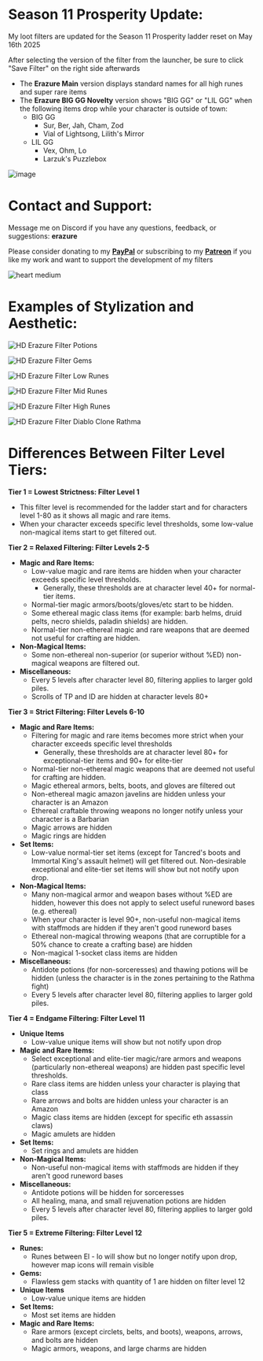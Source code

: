 # **Season 11 Prosperity Update:**

My loot filters are updated for the Season 11 Prosperity ladder reset on May 16th 2025

After selecting the version of the filter from the launcher, be sure to click "Save Filter" on the right side afterwards

- The **Erazure Main** version displays standard names for all high runes and super rare items
- The **Erazure BIG GG Novelty** version shows "BIG GG" or "LIL GG" when the following items drop while your character is outside of town:
  - BIG GG
    - Sur, Ber, Jah, Cham, Zod
    - Vial of Lightsong, Lilith's Mirror
  - LIL GG
    - Vex, Ohm, Lo
    - Larzuk's Puzzlebox

![image](https://github.com/user-attachments/assets/68374769-cc52-48c8-8982-4adadaa4d8f8)

# **Contact and Support:**

Message me on Discord if you have any questions, feedback, or suggestions: **erazure**

Please consider donating to my [**PayPal**](https://paypal.me/ErazurePD2LootFilter) or subscribing to my [**Patreon**](https://www.patreon.com/erazure_pd2/membership) if you like my work and want to support the development of my filters

![heart medium](https://github.com/FiltersBy-Erazure/PD2-Loot-Filter/assets/76863417/cb45f82f-26ca-49ec-b5c7-bb3d67583fe1)

# **Examples of Stylization and Aesthetic:**

![HD Erazure Filter Potions](https://user-images.githubusercontent.com/76863417/235098364-f4f1a464-ce4a-4648-ae71-602a541f7003.png)

![HD Erazure Filter Gems](https://github.com/user-attachments/assets/9d725749-df75-4895-896a-1ae3a26fc162)

![HD Erazure Filter Low Runes](https://user-images.githubusercontent.com/76863417/235098438-c90636aa-92c3-4cf5-8e39-35730c9b369b.png)

![HD Erazure Filter Mid Runes](https://user-images.githubusercontent.com/76863417/235098467-32269495-510e-445c-8a08-d173f72a991e.png)

![HD Erazure Filter High Runes](https://github.com/user-attachments/assets/e426c928-3b6c-47de-91a3-0ee74472d1ec)

![HD Erazure Filter Diablo Clone Rathma](https://github.com/user-attachments/assets/1136d280-b2fe-45b0-806d-853beb017afe)

# **Differences Between Filter Level Tiers:**

**Tier 1 = Lowest Strictness: Filter Level 1**

- This filter level is recommended for the ladder start and for characters level 1-80 as it shows all magic and rare items.
- When your character exceeds specific level thresholds, some low-value non-magical items start to get filtered out.

**Tier 2 = Relaxed Filtering: Filter Levels 2-5**

- **Magic and Rare Items:**
  - Low-value magic and rare items are hidden when your character exceeds specific level thresholds.
    - Generally, these thresholds are at character level 40+ for normal-tier items.
  - Normal-tier magic armors/boots/gloves/etc start to be hidden. 
  - Some ethereal magic class items (for example: barb helms, druid pelts, necro shields, paladin shields) are hidden.
  - Normal-tier non-ethereal magic and rare weapons that are deemed not useful for crafting are hidden.
- **Non-Magical Items:**
  - Some non-ethereal non-superior (or superior without %ED) non-magical weapons are filtered out.
- **Miscellaneous:**
  - Every 5 levels after character level 80, filtering applies to larger gold piles.
  - Scrolls of TP and ID are hidden at character levels 80+

**Tier 3 = Strict Filtering: Filter Levels 6-10**

- **Magic and Rare Items:**
  - Filtering for magic and rare items becomes more strict when your character exceeds specific level thresholds
    - Generally, these thresholds are at character level 80+ for exceptional-tier items and 90+ for elite-tier
  - Normal-tier non-ethereal magic weapons that are deemed not useful for crafting are hidden.
  - Magic ethereal armors, belts, boots, and gloves are filtered out
  - Non-ethereal magic amazon javelins are hidden unless your character is an Amazon
  - Ethereal craftable throwing weapons no longer notify unless your character is a Barbarian
  - Magic arrows are hidden
  - Magic rings are hidden
- **Set Items:**
  - Low-value normal-tier set items (except for Tancred's boots and Immortal King's assault helmet) will get filtered out. Non-desirable exceptional and elite-tier set items will show but not notify upon drop.
- **Non-Magical Items:**
  - Many non-magical armor and weapon bases without %ED are hidden, however this does not apply to select useful runeword bases (e.g. ethereal)
  - When your character is level 90+, non-useful non-magical items with staffmods are hidden if they aren't good runeword bases
  - Ethereal non-magical throwing weapons (that are corruptible for a 50% chance to create a crafting base) are hidden
  - Non-magical 1-socket class items are hidden
- **Miscellaneous:**
  - Antidote potions (for non-sorceresses) and thawing potions will be hidden (unless the character is in the zones pertaining to the Rathma fight)
  - Every 5 levels after character level 80, filtering applies to larger gold piles.

**Tier 4 = Endgame Filtering: Filter Level 11**

- **Unique Items**
  - Low-value unique items will show but not notify upon drop
- **Magic and Rare Items:**
  - Select exceptional and elite-tier magic/rare armors and weapons (particularly non-ethereal weapons) are hidden past specific level thresholds.
  - Rare class items are hidden unless your character is playing that class
  - Rare arrows and bolts are hidden unless your character is an Amazon
  - Magic class items are hidden (except for specific eth assassin claws)
  - Magic amulets are hidden
- **Set Items:**
  - Set rings and amulets are hidden
- **Non-Magical Items:**
  - Non-useful non-magical items with staffmods are hidden if they aren't good runeword bases
- **Miscellaneous:**
  - Antidote potions will be hidden for sorceresses
  - All healing, mana, and small rejuvenation potions are hidden
  - Every 5 levels after character level 80, filtering applies to larger gold piles.

**Tier 5 = Extreme Filtering: Filter Level 12**

- **Runes:**
  - Runes between El - Io will show but no longer notify upon drop, however map icons will remain visible
- **Gems:**
  - Flawless gem stacks with quantity of 1 are hidden on filter level 12
- **Unique Items**
  - Low-value unique items are hidden
- **Set Items:**
  - Most set items are hidden
- **Magic and Rare Items:**
  - Rare armors (except circlets, belts, and boots), weapons, arrows, and bolts are hidden
  - Magic armors, weapons, and large charms are hidden
